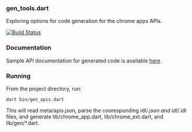 ### gen_tools.dart

Exploring options for code generation for the chrome apps APIs.

[![Build Status](https://drone.io/github.com/devoncarew/gen_tools.dart/status.png)](https://drone.io/github.com/devoncarew/gen_tools.dart/latest)

### Documentation
Sample API documentation for generated code is available [here](http://devoncarew.github.io/gen_tools.dart/docs/chrome_app.html).

### Running
From the project directory, run:

`dart bin/gen_apis.dart`

This will read meta/apis.json, parse the cooresponding idl/*.json and idl/*.idl
files, and generate lib/chrome_app.dart, lib/chrome_ext.dart, and lib/gen/*.dart.
